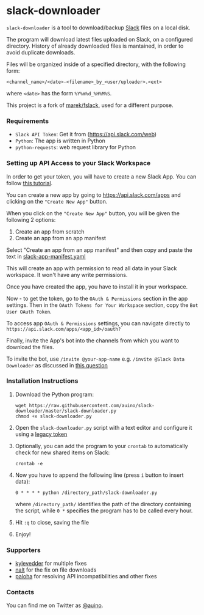 # slack-downloader

`slack-downloader` is a tool to download/backup [Slack](https://slack.com) files on a local disk.

The program will download latest files uploaded on Slack, on a configured directory.
History of already downloaded files is mantained, in order to avoid duplicate downloads.

Files will be organized inside of a specified directory, with the following form:

```
<channel_name>/<date>-<filename>_by_<user/uploader>.<ext>
```

where `<date>` has the form `%Y%m%d_%H%M%S`.

This project is a fork of [marek/fslack](https://github.com/marek/fslack), used for a different purpose.

### Requirements

* `Slack API Token`: Get it from (https://api.slack.com/web)
* `Python`: The app is written in Python
* `python-requests`: web request library for Python


### Setting up API Access to your Slack Workspace

In order to get your token, you will have to create a new Slack App. You can follow [this tutorial](https://api.slack.com/tutorials/tracks/getting-a-token).

You can create a new app by going to https://api.slack.com/apps and clicking on the `"Create New App"` button.

When you click on the `"Create New App"` button, you will be given the following 2 options:

1. Create an app from scratch
2. Create an app from an app manifest

Select "Create an app from an app manifest" and then copy and paste the text in [slack-app-manifest.yaml](slack-app-manifest.yaml)

This will create an app with permission to read all data in your Slack workspace. It won't have any write permissions.

Once you have created the app, you have to install it in your workspace. 

Now - to get the token, go to the `OAuth & Permissions` section in the app settings. Then in the `OAuth Tokens for Your Workspace` section, copy the `Bot User OAuth Token`.

To access app `OAuth & Permissions` settings, you can navigate directly to `https://api.slack.com/apps/<app_id>/oauth?`

Finally, invite the App's bot into the channels from which you want to download the files.

To invite the bot, use `/invite @your-app-name` e.g. `/invite @Slack Data Downloader` as discussed in [this question](https://stackoverflow.com/a/61369364/8691571)


### Installation Instructions

1. Download the Python program:

   ```
   wget https://raw.githubusercontent.com/auino/slack-downloader/master/slack-downloader.py
   chmod +x slack-downloader.py
   ```

2. Open the `slack-downloader.py` script with a text editor and configure it using a [legacy token](https://api.slack.com/custom-integrations/legacy-tokens)
3. Optionally, you can add the program to your `crontab` to automatically check for new shared items on Slack:

   ```
   crontab -e
   ```

4. Now you have to append the following line (press `i` button to insert data):

   ```
   0 * * * * python /directory_path/slack-downloader.py
   ```

   where `/directory_path/` identifies the path of the directory containing the script, while `0 *` specifies the program has to be called every hour.
5. Hit `:q` to close, saving the file
6. Enjoy!

### Supporters ###

 * [kylevedder](https://github.com/kylevedder) for multiple fixes
 * [nalt](https://github.com/nalt) for the fix on file downloads
 * [paloha](https://github.com/paloha) for resolving API incompatibilities and other fixes

### Contacts ###

You can find me on Twitter as [@auino](https://twitter.com/auino).
